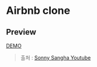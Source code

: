 # Airbnb clone

## Preview

[DEMO](https://airbnb-clone-eight-rosy.vercel.app)

> 출처 : [Sonny Sangha Youtube](https://www.youtube.com/user/ssangha32)
